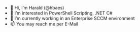 - 👋 Hi, I’m Harald (@hbaes)
- 👀 I’m interested in PowerShell Scripting, .NET C#
- 🌱 I’m currently working in an Enterprise SCCM environment
- 📫 You may reach me per E-Mail

<!---
hbaes/hbaes is a ✨ special ✨ repository because its `README.md` (this file) appears on your GitHub profile.
You can click the Preview link to take a look at your changes.
--->
